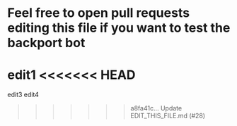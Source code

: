 # Feel free to open pull requests editing this file if you want to test the backport bot

edit1
<<<<<<< HEAD
=======
edit3
edit4
>>>>>>> a8fa41c... Update EDIT_THIS_FILE.md (#28)
